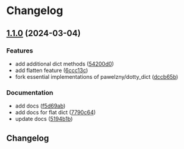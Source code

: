 # Changelog

## [1.1.0](https://github.com/01Joseph-Hwang10/dotty-dictionary/compare/dotty-dictionary-v1.0.0...dotty-dictionary-v1.1.0) (2024-03-04)


### Features

* add additional dict methods ([54200d0](https://github.com/01Joseph-Hwang10/dotty-dictionary/commit/54200d048a7b7c75bff1f8e3b2b3185e26c68b44))
* add flatten feature ([6ccc13c](https://github.com/01Joseph-Hwang10/dotty-dictionary/commit/6ccc13c29c115612fb18943dddc89d273ad5d138))
* fork essential implementations of pawelzny/dotty_dict ([dccb65b](https://github.com/01Joseph-Hwang10/dotty-dictionary/commit/dccb65bc33b4fb14b9886cfeedf56615f25c4319))


### Documentation

* add docs ([f5d69ab](https://github.com/01Joseph-Hwang10/dotty-dictionary/commit/f5d69abe4c8aa35319cffd57706d38cf0f1bb4cf))
* add docs for flat dict ([7790c64](https://github.com/01Joseph-Hwang10/dotty-dictionary/commit/7790c64835e1727cc7463d7679cc6aa03a08c71a))
* update docs ([5194b1b](https://github.com/01Joseph-Hwang10/dotty-dictionary/commit/5194b1bbcacd50fc4c2b8436399b4e375860725f))

## Changelog
